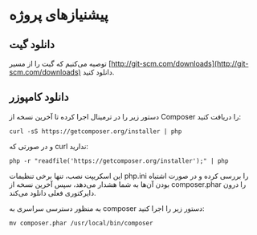 # پیشنیازهای پروژه

## دانلود گیت
توصیه می‌کنیم که گیت را از مسیر [http://git-scm.com/downloads](http://git-scm.com/downloads) دانلود کنید.

## دانلود کامپوزر

دستور زیر را در ترمینال اجرا کرده تا آخرین نسخه از Composer را دریافت کنید:
```
curl -sS https://getcomposer.org/installer | php
```
و در صورتی که curl ندارید:
```
php -r "readfile('https://getcomposer.org/installer');" | php
```
این اسکریپت نصب، تنها برخی تنظیمات php.ini را بررسی کرده و در صورت اشتباه بودن آن‌ها به شما هشدار می‌دهد، سپس آخرین نسخه از composer.phar را درون دایرکتوری فعلی دانلود می‌کند.

به منظور دسترسی سراسری به composer دستور زیر را اجرا کنید:
```
mv composer.phar /usr/local/bin/composer
```
